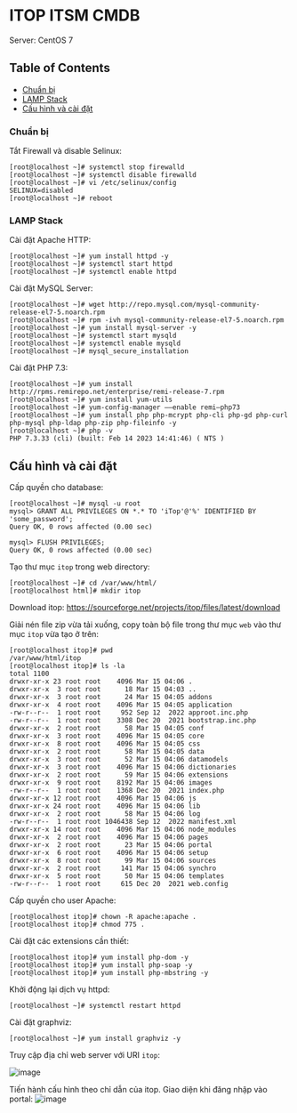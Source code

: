 # ITOP ITSM CMDB

Server: CentOS 7

## Table of Contents
- [Chuẩn bị](#Chuẩn-bị)
- [LAMP Stack](#LAMP-Stack)
- [Cấu hình và cài đặt](#Cấu-hình-và-cài-đặt)

### Chuẩn bị
Tắt Firewall và disable Selinux:
```console
[root@localhost ~]# systemctl stop firewalld
[root@localhost ~]# systemctl disable firewalld
[root@localhost ~]# vi /etc/selinux/config
SELINUX=disabled
[root@localhost ~]# reboot
```

### LAMP Stack
Cài đặt Apache HTTP:
```console
[root@localhost ~]# yum install httpd -y
[root@localhost ~]# systemctl start httpd
[root@localhost ~]# systemctl enable httpd
```

Cài đặt MySQL Server:

```console
[root@localhost ~]# wget http://repo.mysql.com/mysql-community-release-el7-5.noarch.rpm
[root@localhost ~]# rpm -ivh mysql-community-release-el7-5.noarch.rpm
[root@localhost ~]# yum install mysql-server -y
[root@localhost ~]# systemctl start mysqld
[root@localhost ~]# systemctl enable mysqld
[root@localhost ~]# mysql_secure_installation
```

Cài đặt PHP 7.3:
```console
[root@localhost ~]# yum install http://rpms.remirepo.net/enterprise/remi-release-7.rpm
[root@localhost ~]# yum install yum-utils
[root@localhost ~]# yum-config-manager ––enable remi–php73
[root@localhost ~]# yum install php php-mcrypt php-cli php-gd php-curl php-mysql php-ldap php-zip php-fileinfo -y
[root@localhost ~]# php -v
PHP 7.3.33 (cli) (built: Feb 14 2023 14:41:46) ( NTS )
```

## Cấu hình và cài đặt

Cấp quyền cho database:
```console
[root@localhost ~]# mysql -u root
mysql> GRANT ALL PRIVILEGES ON *.* TO 'iTop'@'%' IDENTIFIED BY 'some_password';
Query OK, 0 rows affected (0.00 sec)

mysql> FLUSH PRIVILEGES;
Query OK, 0 rows affected (0.00 sec)
```

Tạo thư mục `itop` trong web directory:
```console
[root@localhost ~]# cd /var/www/html/
[root@localhost html]# mkdir itop
```

Download itop: https://sourceforge.net/projects/itop/files/latest/download

Giải nén file zip vừa tải xuống, copy toàn bộ file trong thư mục `web` vào thư mục `itop` vừa tạo ở trên:
```console
[root@localhost itop]# pwd
/var/www/html/itop
[root@localhost itop]# ls -la
total 1100
drwxr-xr-x 23 root root    4096 Mar 15 04:06 .
drwxr-xr-x  3 root root      18 Mar 15 04:03 ..
drwxr-xr-x  3 root root      24 Mar 15 04:05 addons
drwxr-xr-x  4 root root    4096 Mar 15 04:05 application
-rw-r--r--  1 root root     952 Sep 12  2022 approot.inc.php
-rw-r--r--  1 root root    3308 Dec 20  2021 bootstrap.inc.php
drwxr-xr-x  2 root root      58 Mar 15 04:05 conf
drwxr-xr-x  3 root root    4096 Mar 15 04:05 core
drwxr-xr-x  8 root root    4096 Mar 15 04:05 css
drwxr-xr-x  2 root root      58 Mar 15 04:05 data
drwxr-xr-x  3 root root      52 Mar 15 04:06 datamodels
drwxr-xr-x  3 root root    4096 Mar 15 04:06 dictionaries
drwxr-xr-x  2 root root      59 Mar 15 04:06 extensions
drwxr-xr-x  9 root root    8192 Mar 15 04:06 images
-rw-r--r--  1 root root    1368 Dec 20  2021 index.php
drwxr-xr-x 12 root root    4096 Mar 15 04:06 js
drwxr-xr-x 24 root root    4096 Mar 15 04:06 lib
drwxr-xr-x  2 root root      58 Mar 15 04:06 log
-rw-r--r--  1 root root 1046438 Sep 12  2022 manifest.xml
drwxr-xr-x 14 root root    4096 Mar 15 04:06 node_modules
drwxr-xr-x  2 root root    4096 Mar 15 04:06 pages
drwxr-xr-x  2 root root      23 Mar 15 04:06 portal
drwxr-xr-x  6 root root    4096 Mar 15 04:06 setup
drwxr-xr-x  8 root root      99 Mar 15 04:06 sources
drwxr-xr-x  2 root root     141 Mar 15 04:06 synchro
drwxr-xr-x  5 root root      50 Mar 15 04:06 templates
-rw-r--r--  1 root root     615 Dec 20  2021 web.config
```

Cấp quyền cho user Apache:
```console
[root@localhost itop]# chown -R apache:apache .
[root@localhost itop]# chmod 775 .
```

Cài đặt các extensions cần thiết:
```console
[root@localhost itop]# yum install php-dom -y
[root@localhost itop]# yum install php-soap -y
[root@localhost itop]# yum install php-mbstring -y
```

Khởi động lại dịch vụ httpd:
```console
[root@localhost ~]# systemctl restart httpd
```

Cài đặt graphviz:
```console
[root@localhost ~]# yum install graphviz -y
```

Truy cập địa chỉ web server với URI `itop`:

![image](https://user-images.githubusercontent.com/101538840/225247291-0c6466d0-7954-4f4a-a2d8-f5153c737e7a.png)

Tiến hành cấu hình theo chỉ dẫn của itop. Giao diện khi đăng nhập vào portal:
![image](https://user-images.githubusercontent.com/101538840/225509714-789650f8-610e-420d-8b41-48937cc78115.png)






